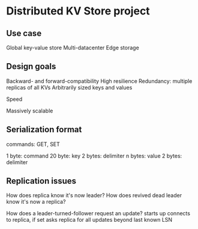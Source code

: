 # Distributed KV Store project

## Use case

Global key-value store
Multi-datacenter
Edge storage

## Design goals

Backward- and forward-compatibility
High resilience
Redundancy: multiple replicas of all KVs
Arbitrarily sized keys and values

Speed

Massively scalable


## Serialization format

commands:
  GET, SET

1 byte: command
20 byte: key
2 bytes: delimiter
n bytes: value
2 bytes: delimiter


## Replication issues

How does replica know it's now leader?
How does revived dead leader know it's now a replica?

How does a leader-turned-follower request an update?
  starts up
  connects to replica, if set
  asks replica for all updates beyond last known LSN

